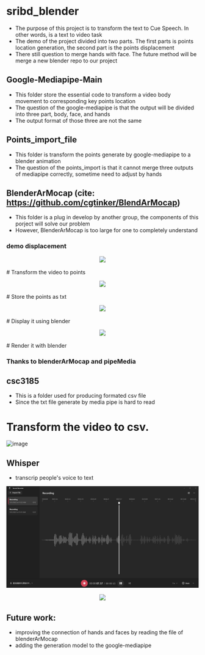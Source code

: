 # sribd_blender
- The purpose of this project is to transform the text to Cue Speech. In other words, is a text to video task
- The demo of the project divided into two parts. The first parts is points location generation, the second part is the points displacement
- There still question to merge hands with face. The future method will be merge a new blender repo to our project

## Google-Mediapipe-Main
- This folder store the essential code to transform a video body movement to corresponding key points location
- The question of the google-mediapipe is that the output will be divided into three part, body, face, and hands
- The output format of those three are not the same

## Points_import_file
- This folder is transform the points generate by google-mediapipe to a blender animation
- The question of the points_import is that it cannot merge three outputs of mediapipe correctly, sometime need to adjust by hands

## BlenderArMocap (cite: https://github.com/cgtinker/BlendArMocap)
- This folder is a plug in develop by another group, the components of this porject will solve our problem
- However, BlenderArMocap is too large for one to completely understand

### demo displacement
<p align = "center">
 <img src = "https://user-images.githubusercontent.com/88835096/185556550-effee91e-0cc3-4219-95cb-d133c749b9a6.png">
</p>
# Transform the video to points
<p align = "center">
 <img src = "https://user-images.githubusercontent.com/88835096/185556691-7a6265b1-2f60-4584-beed-c31d8d5b751b.png">
</p>
# Store the points as txt
<p align = "center">
 <img src = "https://user-images.githubusercontent.com/88835096/185556920-0608db8d-5fcc-48e8-92bf-9869f112534c.png">
</p>
# Display it using blender
<p align = "center">
 <img src = "https://user-images.githubusercontent.com/88835096/185557074-d71429bc-546c-4d25-9d9d-44249ff3fc97.png">
</p>
# Render it with blender

### Thanks to blenderArMocap and pipeMedia

## csc3185
- This is a folder used for producing formated csv file
- Since the txt file generate by media pipe is hard to read
# Transform the video to csv.
![image](https://user-images.githubusercontent.com/88835096/199153540-8d9b489e-08e7-4e7d-902b-9409d9266527.png)



## Whisper
- transcrip people's voice to text
<p align= "center">
  <img src = "image/mp3.jpg" />
 </p>
 <p align= "center">
  <img src = "https://user-images.githubusercontent.com/88835096/199153858-799ffe9b-d7b1-4abf-b077-4bd0f4b0f571.png" />
 </p>


## Future work:
- improving the connection of hands and faces by reading the file of blenderArMocap
- adding the generation model to the google-mediapipe
